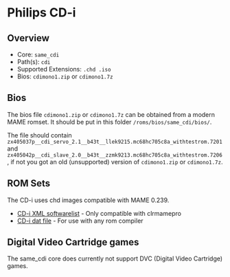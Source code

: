 # Philips CD-i

## Overview

- Core: `same_cdi`
- Path(s): `cdi`
- Supported Extensions: `.chd .iso`
- Bios: `cdimono1.zip` or `cdimono1.7z`

## Bios

The bios file `cdimono1.zip` or `cdimono1.7z` can be obtained from a modern MAME romset.
It should be put in this folder `/roms/bios/same_cdi/bios/`.

The file should contain `zx405037p__cdi_servo_2.1__b43t__llek9215.mc68hc705c8a_withtestrom.7201` and `zx405042p__cdi_slave_2.0__b43t__zzmk9213.mc68hc705c8a_withtestrom.7206`, if not you got an old (unsupported) version of `cdimono1.zip` or `cdimono1.7z`.

## ROM Sets

The CD-i uses chd images compatible with MAME 0.239. 

- [CD-i XML softwarelist](https://raw.githubusercontent.com/mamedev/mame/mame0239/hash/cdi.xml) - Only compatible with clrmamepro
- [CD-i dat file](resources/dats/cdi.dat) - For use with any rom compiler

## Digital Video Cartridge games

The same_cdi core does currently not support DVC (Digital Video Cartridge) games.

